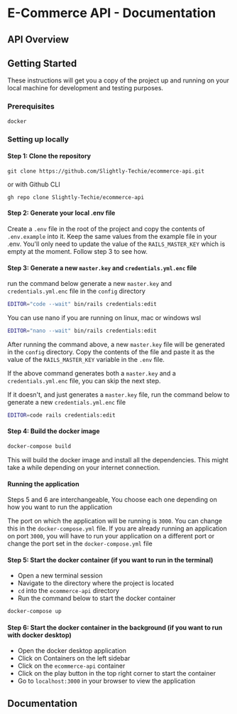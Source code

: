 # E-Commerce API - Documentation

## API Overview

## Getting Started

These instructions will get you a copy of the project up and running on your local machine for development and testing purposes.

### Prerequisites

```
docker
```

### Setting up locally

#### Step 1: Clone the repository

```
git clone https://github.com/Slightly-Techie/ecommerce-api.git
```

or with Github CLI

```
gh repo clone Slightly-Techie/ecommerce-api
```

#### Step 2: Generate your local .env file

Create a `.env` file in the root of the project and copy the contents of `.env.example` into it. Keep the same values from the example file in your .env. You'll only need to update the value of the `RAILS_MASTER_KEY` which is empty at the moment. Follow step 3 to see how.

#### Step 3: Generate a new `master.key` and `credentials.yml.enc` file

run the command below generate a new `master.key` and `credentials.yml.enc` file in the `config` directory

```sh
EDITOR="code --wait" bin/rails credentials:edit
```

You can use nano if you are running on linux, mac or windows wsl

```sh
EDITOR="nano --wait" bin/rails credentials:edit
```

After running the command above, a new `master.key` file will be generated in the `config` directory. Copy the contents of the file and paste it as the value of the `RAILS_MASTER_KEY` variable in the `.env` file.

If the above command generates both a `master.key` and a `credentials.yml.enc` file, you can skip the next step.

If it doesn't, and just generates a `master.key` file, run the command below to generate a new `credentials.yml.enc` file

```sh
EDITOR=code rails credentials:edit
```

#### Step 4: Build the docker image

```sh
docker-compose build
```

This will build the docker image and install all the dependencies. This might take a while depending on your internet connection.

#### Running the application

Steps 5 and 6 are interchangeable, You choose each one depending on how you want to run the application

The port on which the application will be running is `3000`. You can change this in the `docker-compose.yml` file. If you are already running an application on port `3000`, you will have to run your application on a different port or change the port set in the `docker-compose.yml` file

#### Step 5: Start the docker container (if you want to run in the terminal)

- Open a new terminal session
- Navigate to the directory where the project is located
- `cd` into the `ecommerce-api` directory
- Run the command below to start the docker container

```sh
docker-compose up
```

#### Step 6: Start the docker container in the background (if you want to run with docker desktop)

- Open the docker desktop application
- Click on Containers on the left sidebar
- Click on the `ecommerce-api` container
- Click on the play button in the top right corner to start the container
- Go to `localhost:3000` in your browser to view the application

## Documentation
